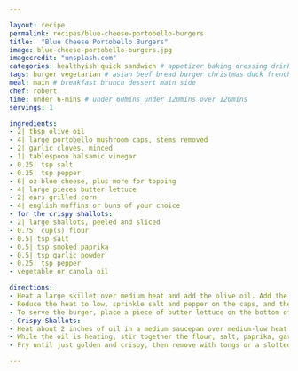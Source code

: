 ```yaml
---

layout: recipe
permalink: recipes/blue-cheese-portobello-burgers 
title:  "Blue Cheese Portobello Burgers"
image: blue-cheese-portobello-burgers.jpg 
imagecredit: "unsplash.com" 
categories: healthyish quick sandwich # appetizer baking dressing drink grill healthyish marinade oven pickling quick raw salad sandwich sauce snack soup
tags: burger vegetarian # asian beef bread burger christmas duck french fruit indian italian mexican nuts pasta pork poultry rice seafood thanksgiving vegetarian
meal: main # breakfast brunch dessert main side
chef: robert 
time: under 6-mins # under 60mins under 120mins over 120mins
servings: 1 

ingredients:
- 2| tbsp olive oil
- 4| large portobello mushroom caps, stems removed
- 2| garlic cloves, minced
- 1| tablespoon balsamic vinegar
- 0.25| tsp salt
- 0.25| tsp pepper
- 6| oz blue cheese, plus more for topping
- 4| large pieces butter lettuce
- 2| ears grilled corn
- 4| english muffins or buns of your choice
- for the crispy shallots:
- 2| large shallots, peeled and sliced
- 0.75| cup(s) flour
- 0.5| tsp salt
- 0.5| tsp smoked paprika
- 0.5| tsp garlic powder
- 0.25| tsp pepper
- vegetable or canola oil

directions:
- Heat a large skillet over medium heat and add the olive oil. Add the mushroom caps and toss so they are coated in the oil, the stir in the garlic. Cook the mushrooms for about 3 to 4 minutes on each side, until they are tender and juicy. Add the balsamic vinegar into the skillet and toss the mushrooms. 
- Reduce the heat to low, sprinkle salt and pepper on the caps, and then fill the inside of the cap with 1 oz or so of blue cheese. Cover the skillet just until the cheese melts.
- To serve the burger, place a piece of butter lettuce on the bottom of the english muffin. Top with the mushroom, then extra blue cheese. Add the onions and the grilled corn. Serve immediately.
- Crispy Shallots:
- Heat about 2 inches of oil in a medium saucepan over medium-low heat. You want the heat to be about 175°CF, but after a few minutes of heating, I’ll test it out by throwing a shallot slice in. 
- While the oil is heating, stir together the flour, salt, paprika, garlic powder and pepper. Dredge the shallot slices through the flour. Once coated, add them in batches to the oil. 
- Fry until just golden and crispy, then remove with tongs or a slotted spoon and place on a paper towel to drain excess grease. Repeat with remaining batches.

--- 
```

